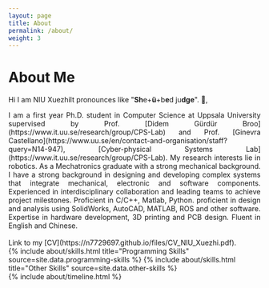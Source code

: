 ```yaml
---
layout: page
title: About
permalink: /about/
weight: 3
---
```


# **About Me**
 
Hi I am NIU <span class="hover">Xuezhi<span class="tooltip">It pronounces like "**Sh**e+**ü**+b**e**d ju**dge**".</span></span> :wave:,<br> 
<div style="text-align: justify">
	<div class="tip" markdown="1">
	I am a first year Ph.D. student in Computer Science at Uppsala University supervised by Prof. [Didem Gürdür Broo](https://www.it.uu.se/research/group/CPS-Lab) and Prof. [Ginevra Castellano](https://www.uu.se/en/contact-and-organisation/staff?query=N14-947), [Cyber-physical Systems Lab](https://www.it.uu.se/research/group/CPS-Lab). My research interests lie in robotics. As a Mechatronics graduate with a strong mechanical background. I have a strong background in designing and developing complex systems that integrate mechanical, electronic and software components. Experienced in interdisciplinary collaboration and leading teams to achieve project milestones. Proficient in C/C++, Matlab, Python. proficient in design and analysis using SolidWorks, AutoCAD, MATLAB, ROS and other software. Expertise in hardware development, 3D printing and PCB design. Fluent in English and Chinese. <br><br>
	Link to my [CV](https://n7729697.github.io/files/CV_NIU_Xuezhi.pdf).
	</div>
</div>

<div class="row">
{% include about/skills.html title="Programming Skills" source=site.data.programming-skills %}
{% include about/skills.html title="Other Skills" source=site.data.other-skills %}
</div>

<div class="row">
{% include about/timeline.html %}
</div>
